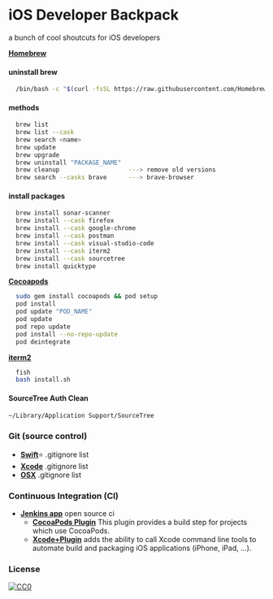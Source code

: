 
# iOS Developer Backpack

a bunch of cool shoutcuts for iOS developers


[**Homebrew**](http://brew.sh/)

#### uninstall brew 
```bash
  /bin/bash -c "$(curl -fsSL https://raw.githubusercontent.com/Homebrew/install/master/uninstall.sh)"
```

####  methods
```bash
  brew list
  brew list --cask
  brew search <name>
  brew update 
  brew upgrade
  brew uninstall "PACKAGE_NAME"
  brew cleanup                   ---> remove old versions
  brew search --casks brave      ---> brave-browser
```

#### install packages
```bash
  brew install sonar-scanner
  brew install --cask firefox
  brew install --cask google-chrome
  brew install --cask postman
  brew install --cask visual-studio-code
  brew install --cask iterm2
  brew install --cask sourcetree
  brew install quicktype
```

[**Cocoapods**](https://guides.cocoapods.org/using/getting-started.html#installation)

```bash
  sudo gem install cocoapods && pod setup
  pod install 
  pod update "POD_NAME"
  pod update
  pod repo update
  pod install --no-repo-update
  pod deintegrate
```

[**iterm2**](https://lobster1234.github.io/2017/04/08/setting-up-fish-and-iterm2/)
```bash
  fish
  bash install.sh
```

#### SourceTree Auth Clean
```bash
~/Library/Application Support/SourceTree
```
### Git (source control)
* [**Swift**](https://github.com/github/gitignore/blob/master/Swift.gitignore):star: .gitignore list  
* [**Xcode**](https://github.com/github/gitignore/blob/master/Global/Xcode.gitignore) .gitignore list  
* [**OSX**](https://github.com/github/gitignore/blob/master/Global/OSX.gitignore) .gitignore list  

### Continuous Integration (CI) 
* [**Jenkins app**](https://github.com/stisti/jenkins-app) open source ci  
	* [**CocoaPods Plugin**](https://wiki.jenkins-ci.org/display/JENKINS/CocoaPods+Plugin) This plugin provides a build step for projects which use CocoaPods.
	* [**Xcode+Plugin**](https://wiki.jenkins-ci.org/display/JENKINS/Xcode+Plugin) adds the ability to call Xcode command line tools to automate build and packaging iOS applications (iPhone, iPad, ...).   

### License
[![CC0](http://i.creativecommons.org/p/zero/1.0/88x31.png)](http://creativecommons.org/publicdomain/zero/1.0/)  

